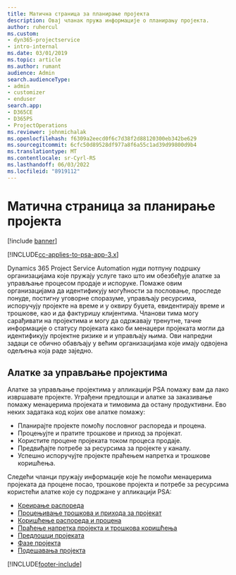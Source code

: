 ```yaml
---
title: Матична страница за планирање пројекта
description: Овај чланак пружа информације о планирању пројекта.
author: ruhercul
ms.custom:
- dyn365-projectservice
- intro-internal
ms.date: 03/01/2019
ms.topic: article
ms.author: rumant
audience: Admin
search.audienceType:
- admin
- customizer
- enduser
search.app:
- D365CE
- D365PS
- ProjectOperations
ms.reviewer: johnmichalak
ms.openlocfilehash: f6309a2eecd0f6c7d38f2d88120300eb342be629
ms.sourcegitcommit: 6cfc50d89528df977a8f6a55c1ad39d99800d9b4
ms.translationtype: MT
ms.contentlocale: sr-Cyrl-RS
ms.lasthandoff: 06/03/2022
ms.locfileid: "8919112"
---
```

# <a name="project-planning-home-page"></a>Матична страница за планирање пројекта

[!include [banner](../includes/psa-now-project-operations.md)]

[!INCLUDE[cc-applies-to-psa-app-3.x](../includes/cc-applies-to-psa-app-3x.md)]

Dynamics 365 Project Service Automation нуди потпуну подршку организацијама које пружају услуге тако што им обезбеђује алатке за управљање процесом продаје и испоруке. Помаже овим организацијама да идентификују могућности за пословање, проследе понуде, постигну уговорне споразуме, управљају ресурсима, испоручују пројекте на време и у оквиру буџета, евидентирају време и трошкове, као и да фактуришу клијентима. Чланови тима могу сарађивати на пројектима и могу да одржавају тренутне, тачне информације о статусу пројеката како би менаџери пројеката могли да идентификују пројектне ризике и и управљају њима. Ови напредни задаци се обично обављају у већим организацијама које имају одвојена одељења која раде заједно.

## <a name="project-management-tools"></a>Алатке за управљање пројектима

Алатке за управљање пројектима у апликацији PSA помажу вам да лако извршавате пројекте. Уграђени предлошци и алатке за заказивање помажу менаџерима пројеката и тимовима да остану продуктивни. Ево неких задатака код којих ове алатке помажу:

- Планирајте пројекте помоћу пословног распореда и процена.
- Процењујте и пратите трошкове и приход за пројекат.
- Користите процене пројеката током процеса продаје.
- Предвиђајте потребе за ресурсима за пројекте у каналу.
- Успешно испоручујте пројекте праћењем напретка и трошкове коришћења.

Следећи чланци пружају информације које ће помоћи менаџерима пројеката да процене посао, трошкове пројекта и потребе за ресурсима користећи алатке које су подржане у апликацији PSA:

- [Креирање распореда](project-creating.md)
- [Процењивање трошкова и прихода за пројекат](project-estimating.md)
- [Коришћење распореда и процена](project-leveraging.md)
- [Праћење напретка пројекта и трошкова коришћења](project-tracking.md)
- [Предлошци пројеката](project-templates.md)
- [Фазе пројекта](project-stages.md)
- [Подешавања пројекта](project-settings.md)


[!INCLUDE[footer-include](../includes/footer-banner.md)]
